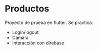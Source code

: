 # Productos

Proyecto de prueba en flutter. Se practica:
 - Login/logout
 - Cámara
 - Interacción con direbase
